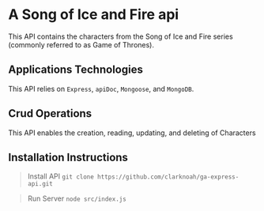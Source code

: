 # A Song of Ice and Fire api
This API contains the characters from the Song of Ice and Fire series (commonly referred to as Game of Thrones).

## Applications Technologies
This API relies on `Express`, `apiDoc`, `Mongoose`, and `MongoDB`.

## Crud Operations
This API enables the creation, reading, updating, and deleting of Characters

## Installation Instructions

> Install API
`git clone https://github.com/clarknoah/ga-express-api.git`

> Run Server
`node src/index.js`

